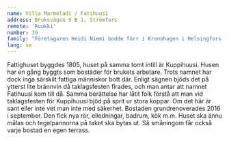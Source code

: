 ```yaml
---
name: Villa Marmeladi / Fatihuusi
address: Bruksvägen 5 B 1, Strömfors
remote: 'Ruukki'
number: 39
family: "Företagaren Heidi Niemi bodde förr i Kronohagen i Helsingfors. Men hon hade många år drömt om att få bo i ett gammalt trähus. Ungefär samtidigt som hon behövde hitta en ny bostad läste hon en artikel i Ilta-Sanomat om evenemanget Lovisa Historiska Hus. I intervjun berättade Päivi Storgård om den underbara bruksmiljön och sitt hem där.\nSedan oktober 2016 bor Heidi med katterna Taneli och Amelie i det så kallade Fatihuset, som idag heter Villa Marmeladi. Innan det bodde hon i ett annat gammalt hus på bruksområdet.\n– När det här huset renoverades fick jag själv välja tapeter. Jag har försökt skapa en egen värld av färger och tyger som passar ihop med mina saker.\nI hallen lyser solen alltid välkomnande i form av gula tapeter och en rund färgglad matta. I köket är den stora gjutjärnsspisen röd och samma färg har den höga plåtugnen i vardagsrummet.\n– Jag kände ingen då jag flyttade hit, men i dag har jag ett rikt socialt liv. Jag har kvar PinUp-Garages studio i Helsingfors men jag har även en studio och en fin klädaffär här i Strömfors. Mina vänner från Helsingfors kommer gärna och ofta på besök."
lang: se
---
```

Fattighuset byggdes 1805, huset på samma tomt intill är Kuppihuusi. Husen har en gång byggts som bostäder för brukets arbetare. Trots namnet har dock inga särskilt fattiga människor bott där. Enligt sägnen bjöds det på ytterst lite brännvin då taklagsfesten firades, och man antar att namnet Fatihuusi kom till då. Samma berättelse har låtit folk förstå att man vid taklagsfesten för Kuppihuusi bjöd på sprit ur stora koppar. Om det här är sant eller inte vet man inte med säkerhet. Bostaden grundrenoverades 2016 i september. Den fick nya rör, elledningar, badrum, kök m.m. Huset ska ännu målas och tegelpannorna på taket ska bytas ut. Så småningom får också varje bostad en egen terrass.
